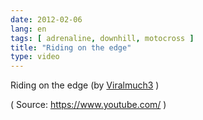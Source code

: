 ```yaml
---
date: 2012-02-06
lang: en
tags: [ adrenaline, downhill, motocross ]
title: "Riding on the edge"
type: video
---
```


Riding on the edge (by [Viralmuch3](http://www.youtube.com/watch?v=ZKftsW67zU0&feature=share) )

( Source: <https://www.youtube.com/> )

